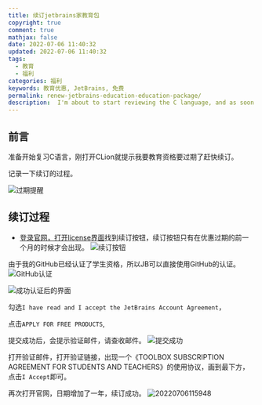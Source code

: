 ```yaml
---
title: 续订jetbrains家教育包
copyright: true
comment: true
mathjax: false
date: 2022-07-06 11:40:32
updated: 2022-07-06 11:40:32
tags:
  - 教育
  - 福利
categories: 福利
keywords: 教育优惠, JetBrains, 免费
permalink: renew-jetbrains-education-education-package/
description:  I'm about to start reviewing the C language, and as soon as I open C Lion, I am prompted that my education qualification is about to expire. Hurry up and renew it. Document the renewal process.
---
```

## 前言

准备开始复习C语言，刚打开CLion就提示我要教育资格要过期了赶快续订。

记录一下续订的过程。

<!-- more -->
![过期提醒](https://cdn.zyha.cn/blog/20220706114250.png?x-oss-process=style/blog)

## 续订过程

- [登录官网，打开license界面](https://account.jetbrains.com/licenses)找到续订按钮，续订按钮只有在优惠过期的前一个月的时候才会出现。
![续订按钮](https://cdn.zyha.cn/blog/20220706114800.png?x-oss-process=style/blog)

由于我的GitHub已经认证了学生资格，所以JB可以直接使用GitHub的认证。
![GitHub认证](https://cdn.zyha.cn/blog/20220706115100.png?x-oss-process=style/blog)

![成功认证后的界面](https://cdn.zyha.cn/blog/20220706115217.png?x-oss-process=style/blog)

勾选`I have read and I accept the JetBrains Account Agreement`，

点击`APPLY FOR FREE PRODUCTS`,

提交成功后，会提示验证邮件，请查收邮件。
![提交成功](https://cdn.zyha.cn/blog/20220706115517.png?x-oss-process=style/blog)

打开验证邮件，打开验证链接，出现一个《TOOLBOX SUBSCRIPTION AGREEMENT FOR STUDENTS AND TEACHERS》的使用协议，画到最下方，点击`I Accept`即可。

再次打开官网，日期增加了一年，续订成功。
![20220706115948](https://cdn.zyha.cn/blog/20220706115948.png?x-oss-process=style/blog)
